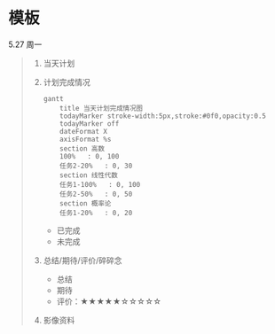 # 模板

<span id="5.27">5.27 周一</span>

> 1. 当天计划
>
> 2. 计划完成情况
>
>    ```mermaid
>    gantt
>        title 当天计划完成情况图
>        todayMarker stroke-width:5px,stroke:#0f0,opacity:0.5
>        todayMarker off
>        dateFormat X
>        axisFormat %s
>        section 高数
>        100%   : 0, 100
>        任务2-20%   : 0, 30
>        section 线性代数
>        任务1-100%   : 0, 100
>        任务2-50%   : 0, 50
>        section 概率论
>        任务1-20%   : 0, 20
>    ```
>
>    + 已完成
>    + 未完成
>
> 3. 总结/期待/评价/碎碎念
>
>    + 总结
>    + 期待
>    + 评价：★★★★★☆☆☆☆☆
>
> 4. 影像资料